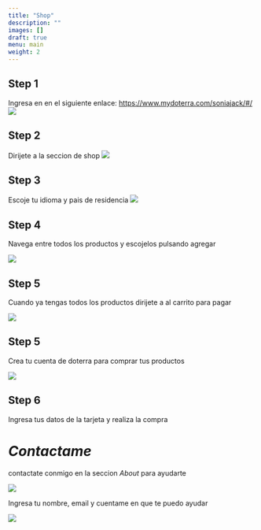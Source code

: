 ```yaml
---
title: "Shop"
description: ""
images: []
draft: true
menu: main
weight: 2
---
```


## Step 1

Ingresa en en el siguiente enlace: https://www.mydoterra.com/soniajack/#/
![](/images/myDoterraHome.png)

## Step 2

Dirijete a la seccion de shop 
![](/images/doterraShop.png)

## Step 3

Escoje tu idioma y pais de residencia
![](/images/myDoterra2.png)

## Step 4
Navega entre todos los productos y escojelos pulsando agregar 

![](/images/agregar.png)


## Step 5
Cuando ya tengas todos los productos dirijete a al carrito para pagar

![](/images/carrito.png)

## Step 5
Crea tu cuenta de doterra para comprar tus productos

![](/images/cuenta.png)

## Step 6
Ingresa tus datos de la tarjeta y realiza la compra

# *Contactame*

contactate conmigo en la seccion *About* para ayudarte

![](/images/contact.png)

Ingresa tu nombre, email y cuentame en que te puedo ayudar 

 ![](/images/contact2.png)

